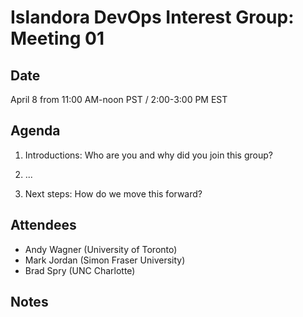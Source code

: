 # Islandora DevOps Interest Group: Meeting 01

## Date

April 8 from 11:00 AM-noon PST / 2:00-3:00 PM EST

## Agenda

1. Introductions: Who are you and why did you join this group?

2. ...

3. Next steps: How do we move this forward?

## Attendees

* Andy Wagner (University of Toronto)
* Mark Jordan (Simon Fraser University)
* Brad Spry (UNC Charlotte)

## Notes
